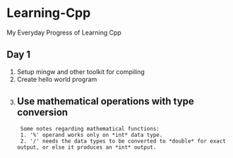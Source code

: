 # Learning-Cpp
My Everyday Progress of Learning Cpp

## Day 1
1. Setup mingw and other toolkit for compiling
2. Create hello world program
3. Use mathematical operations with type conversion
	---
		Some notes regarding mathematical functions:
		1. '%' operand works only on *int* data type.
		2. '/' needs the data types to be converted to *double* for exact output, or else it produces an *int* output.